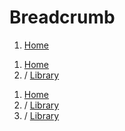 # Breadcrumb

<code-preview>
  <nav aria-label="breadcrumb">
    <ol class="px-5 py-3 my-2 text-blue-600 bg-gray-200">
      <li class="inline text-gray-600" aria-current="page">
        <a href="#!" class="hover:underline">Home</a>
      </li>
    </ol>
  </nav>
</code-preview>

<code-preview>
  <nav aria-label="breadcrumb">
    <ol class="px-5 py-3 my-2 text-blue-600 bg-gray-200">
      <li class="inline">
        <a href="#!" class="hover:underline">Home</a>
      </li>
      <li class="inline" aria-current="page">
        <span class="mx-1 text-gray-600">/</span> 
        <a href="#!" class="text-gray-600 hover:underline">Library</a>
      </li>
    </ol>
  </nav>
</code-preview>

<code-preview>
  <nav aria-label="breadcrumb">
    <ol class="px-5 py-3 my-2 text-blue-600 bg-gray-200">
      <li class="inline">
        <a href="#!" class="hover:underline">Home</a>
      </li>
      <li class="inline">
        <span class="mx-1 text-gray-600">/</span> 
        <a href="#!" class="hover:underline">Library</a>
      </li>
      <li class="inline" aria-current="page">
        <span class="mx-1 text-gray-600">/</span> 
        <a href="#!" class="text-gray-600 hover:underline">Library</a>
      </li>
    </ol>
  </nav>
</code-preview>
